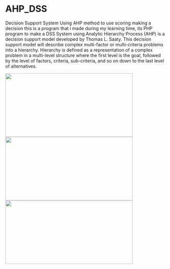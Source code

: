 # AHP_DSS
 Decision Support System Using AHP method to use scoring making a decision
 this is a program that i made during my learning time, its PHP program to make a
 DSS System using Analytic Hierarchy Process (AHP) is a decision support model developed by Thomas L. Saaty. This decision support model will describe complex multi-factor or multi-criteria problems into a hierarchy. Hierarchy is defined as a representation of a complex problem in a multi-level structure where the first level is the goal, followed by the level of factors, criteria, sub-criteria, and so on down to the last level of alternatives.

 <img src="https://github.com/Krylliac/AHP_DSS/assets/117600120/5a460bea-654d-486c-abf8-a090939ba012" width="400" height="200">
<img src="https://github.com/Krylliac/AHP_DSS/assets/117600120/7ee9b795-7120-4e6f-bcc2-cc33d1652db4" width="400" height="200">
<img src="https://github.com/Krylliac/AHP_DSS/assets/117600120/676ac35b-b0b9-4c5c-95de-6afe52b8529b" width="400" height="200">

